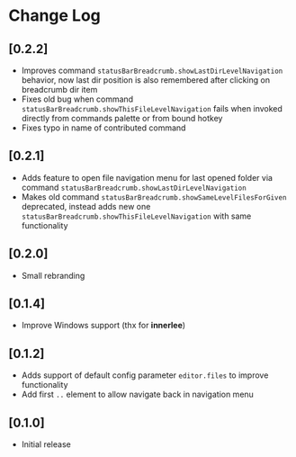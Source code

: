 # Change Log

## [0.2.2]

- Improves command `statusBarBreadcrumb.showLastDirLevelNavigation` behavior, now last dir position is also remembered after clicking on breadcrumb dir item
- Fixes old bug when command `statusBarBreadcrumb.showThisFileLevelNavigation` fails when invoked directly from commands palette or from bound hotkey
- Fixes typo in name of contributed command

## [0.2.1]

- Adds feature to open file navigation menu for last opened folder via command `statusBarBreadcrumb.showLastDirLevelNavigation`
- Makes old command `statusBarBreadcrumb.showSameLevelFilesForGiven` deprecated, instead adds new one `statusBarBreadcrumb.showThisFileLevelNavigation` with same functionality

## [0.2.0]

- Small rebranding

## [0.1.4]

- Improve Windows support (thx for **innerlee**)

## [0.1.2]

- Adds support of default config parameter `editor.files` to improve functionality
- Add first `..` element to allow navigate back in navigation menu

## [0.1.0]

- Initial release
